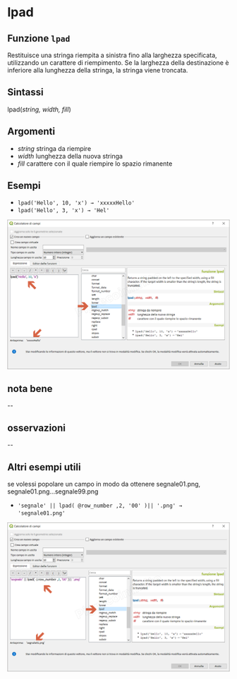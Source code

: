 # lpad

## Funzione `lpad`

Restituisce una stringa riempita a sinistra fino alla larghezza specificata, utilizzando un carattere di riempimento. Se la larghezza della destinazione è inferiore alla lunghezza della stringa, la stringa viene troncata.

## Sintassi

lpad\(_string, width, fill_\)

## Argomenti

* _string_ stringa da riempire
* _width_ lunghezza della nuova stringa
* _fill_ carattere con il quale riempire lo spazio rimanente

## Esempi

* `lpad('Hello', 10, 'x') → 'xxxxxHello'`
* `lpad('Hello', 3, 'x') → 'Hel'`

![](../../../.gitbook/assets/lpad1.png)

## nota bene

--

## osservazioni

--

## Altri esempi utili

se volessi popolare un campo in modo da ottenere segnale01.png, segnale01.png...segnale99.png

* `'segnale' || lpad( @row_number ,2, '00' )|| '.png' → 'segnale01.png'`

![](../../../.gitbook/assets/lpad2.png)

